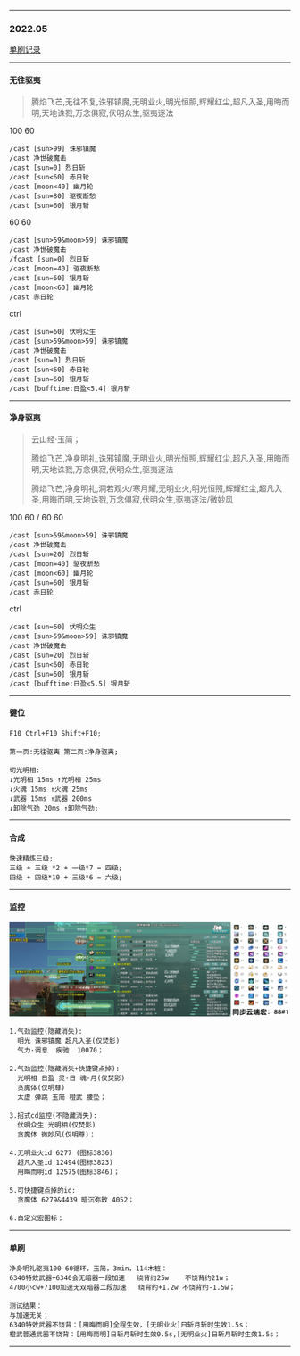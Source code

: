 


---


### 2022.05

<div style='color: rgb(12, 187, 196)'>

[单刷记录](https://b23.tv/sUHITCZ)

</div>

---

#### 无往驱夷


> 腾焰飞芒,无往不复,诛邪镇魔,无明业火,明光恒照,辉耀红尘,超凡入圣,用晦而明,天地诛戮,万念俱寂,伏明众生,驱夷逐法

100 60
```
/cast [sun>99] 诛邪镇魔
/cast 净世破魔击
/cast [sun=0] 烈日斩
/cast [sun<60] 赤日轮
/cast [moon<40] 幽月轮
/cast [sun=80] 驱夜断愁
/cast [sun=60] 银月斩
```
60 60
```
/cast [sun>59&moon>59] 诛邪镇魔
/cast 净世破魔击
/fcast [sun=0] 烈日斩
/cast [moon=40] 驱夜断愁
/cast [sun=60] 银月斩
/cast [moon<60] 幽月轮
/cast 赤日轮
```
ctrl
```
/cast [sun=60] 伏明众生
/cast [sun>59&moon>59] 诛邪镇魔
/cast 净世破魔击
/cast [sun=0] 烈日斩
/cast [sun<60] 赤日轮
/cast [sun=60] 银月斩
/cast [bufftime:日盈<5.4] 银月斩
```

---
#### 净身驱夷

> 云山经·玉简；
> 
> 腾焰飞芒,净身明礼,诛邪镇魔,无明业火,明光恒照,辉耀红尘,超凡入圣,用晦而明,天地诛戮,万念俱寂,伏明众生,驱夷逐法
> 
> 腾焰飞芒,净身明礼,洞若观火/寒月耀,无明业火,明光恒照,辉耀红尘,超凡入圣,用晦而明,天地诛戮,万念俱寂,伏明众生,驱夷逐法/微妙风

100 60 / 60 60
```
/cast [sun>59&moon>59] 诛邪镇魔
/cast 净世破魔击
/cast [sun=20] 烈日斩
/cast [moon=40] 驱夜断愁
/cast [moon<60] 幽月轮
/cast [sun=60] 银月斩
/cast 赤日轮
```

ctrl
```
/cast [sun=60] 伏明众生
/cast [sun>59&moon>59] 诛邪镇魔
/cast 净世破魔击
/cast [sun=20] 烈日斩
/cast [sun<60] 赤日轮
/cast [sun=60] 银月斩
/cast [bufftime:日盈<5.5] 银月斩
```

---

#### 键位
```
F10 Ctrl+F10 Shift+F10;

第一页:无往驱夷 第二页:净身驱夷;

切光明相:
↓光明相 15ms ↑光明相 25ms 
↓火魂 15ms ↑火魂 25ms 
↓武器 15ms ↑武器 200ms 
↓卸除气劲 20ms ↑卸除气劲;
```
---
#### 合成
```
快速精炼三级;
三级 + 三级 *2 + 一级*7 = 四级;
四级 + 四级*10 + 三级*6 = 六级;
```
---
#### 监控

![logo](img/mingyi.png ':size=15%')

```
1.气劲监控(隐藏消失):
  明光 诛邪镇魔 超凡入圣(仅焚影)
  气力·调息  疾驰  10070；

2.气劲监控(隐藏消失+快捷键点掉):
  光明相 日盈 灵·日 魂·月(仅焚影)
  贪魔体(仅明尊)
  太虚 弹跳 玉简 橙武 腰坠；

3.招式cd监控(不隐藏消失):
  伏明众生 光明相(仅焚影)
  贪魔体 微妙风(仅明尊)；

4.无明业火id 6277 (图标3836)
  超凡入圣id 12494(图标3823)
  用晦而明id 12575(图标3846)；

5.可快捷键点掉的id:
  贪魔体 6279&4439 暗沉弥散 4052；

6.自定义宏图标；

```
---

#### 单刷

```
净身明礼驱夷100 60循环，玉简，3min，114木桩：
6340特效武器+6340会无暗器一段加速   绕背约25w    不饶背约21w；
4700小cw+7100加速无双暗器二段加速   绕背约+1.2w 不饶背约-1.5w；

测试结果：
与加速无关；
6340特效武器不饶背：[用晦而明]全程生效，[无明业火]日斩月斩时生效1.5s；
橙武普通武器不饶背：[用晦而明]日斩月斩时生效0.5s,[无明业火]日斩月斩时生效1.5s；

```
---